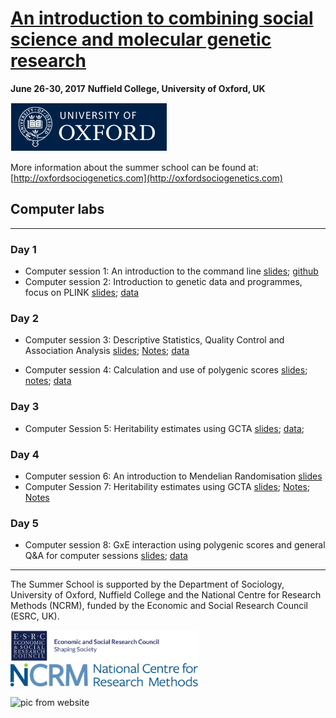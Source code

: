 # [An introduction to combining social science and molecular genetic research](readme.md)

**June 26-30, 2017**
**Nuffield College, University of Oxford, UK**

![Ox](images/ox_brand1_rev_rect.gif)
 
More information about the summer school can be found at: [http://oxfordsociogenetics.com](http://oxfordsociogenetics.com)



## Computer labs
---

### Day 1
* Computer session 1:  An introduction to the command line [slides](https://github.com/crahal/Teaching/blob/master/AnIntroductionToTheCommandLine/Charlie_NCRM.pdf); [github](https://github.com/crahal/Teaching/tree/master/AnIntroductionToTheCommandLine)
* Computer session 2:  Introduction to genetic data and programmes, focus on PLINK [slides](computerSession2/Session2_Slides.pdf); [data](computerSession2/Session2_data.zip)

### Day 2
* Computer session 3: Descriptive Statistics, Quality Control and Association Analysis [slides](computerSession3/slides3.html); [Notes](computerSession3/index.md); [data](https://www.dropbox.com/s/5jaasm3vbtli23x/data3.zip?dl=0)

* Computer session 4: Calculation and use of polygenic scores [slides](computerSession4/slides4.html); [notes](computerSession4/index4.md); [data](https://www.dropbox.com/s/vpytuz3ced3dfch/data4.zip?dl=0)


### Day 3 
* Computer Session 5: Heritability estimates using GCTA  [slides](computerSession5/Session5_Slides.pdf); [data](); 


### Day 4
* Computer session 6: An introduction to Mendelian Randomisation [slides](computerSession6/slides6.pdf)
* Computer Session 7: Heritability estimates using GCTA [slides](computerSession7/slides7.html);  [Notes](computerSession7/index7.md);  [Notes](https://www.dropbox.com/s/klk8zj9vmpzoeee/data7.zip?dl=0)

### Day 5

* Computer session 8: GxE interaction using polygenic scores and general Q&A for computer sessions [slides](computerSession8/slides8.html); [data](computerSession8/data8.zip)


---
The Summer School is supported by the Department of Sociology, University of Oxford, Nuffield College and the National Centre for Research Methods (NCRM), funded by the Economic and Social Research Council (ESRC, UK).

<img src=images/ESRC.png width="300"><img src=images/ncrm_logo@2x.png width="300">

![pic from website](http://oxfordsociogenetics.com/wp-content/uploads/2016/06/BRPhoto_ECSROxford_23.09.16-4-copy.jpg)
